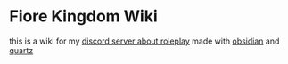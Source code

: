 # Fiore Kingdom Wiki

this is a wiki for my [discord server about roleplay](https://discord.gg/yXnwkYUFKC)
made with [obsidian](https://obsidian.md/) and [quartz](https://quartz.jzhao.xyz/)

